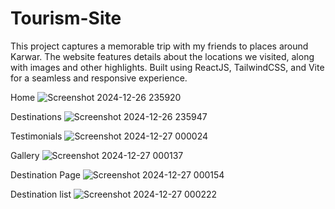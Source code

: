 # Tourism-Site
This project captures a memorable trip with my friends to places around Karwar. The website features details about the locations we visited, along with images and other highlights. Built using ReactJS, TailwindCSS, and Vite for a seamless and responsive experience.

Home
![Screenshot 2024-12-26 235920](https://github.com/user-attachments/assets/fffa0444-3df4-48f9-ad95-4bcb399f26dc)

Destinations
![Screenshot 2024-12-26 235947](https://github.com/user-attachments/assets/9823e433-98c9-4d1f-9c8c-4fbf94aee88b)

Testimonials
![Screenshot 2024-12-27 000024](https://github.com/user-attachments/assets/f7475022-cf04-4f9d-bb74-22959656e8df)

Gallery
![Screenshot 2024-12-27 000137](https://github.com/user-attachments/assets/76bd2c40-e04e-4396-a91e-bedfe15e1b33)

Destination Page
![Screenshot 2024-12-27 000154](https://github.com/user-attachments/assets/5204903c-1603-4108-bbe9-99da427e0311)

Destination list
![Screenshot 2024-12-27 000222](https://github.com/user-attachments/assets/c16bb406-da7c-492b-96f7-d4560e46b928)


